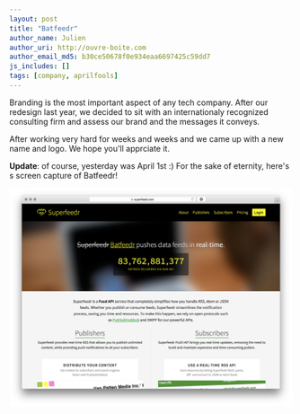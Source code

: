 ```yaml
---
layout: post
title: "Batfeedr"
author_name: Julien
author_uri: http://ouvre-boite.com
author_email_md5: b30ce50678f0e934eaa6697425c59dd7
js_includes: []
tags: [company, aprilfools]
---
```


Branding is the most important aspect of any tech company. After our redesign last year, we decided to sit with an internationaly recognized consulting firm and assess our brand and the messages it conveys. 

After working very hard for weeks and weeks and we came up with a new name and logo. We hope you'll apprciate it.

<strong>Update</strong>: of course, yesterday was April 1st :) For the sake of eternity, here's s screen capture of Batfeedr!

![Inoreader](/images/batfeedr.png)
